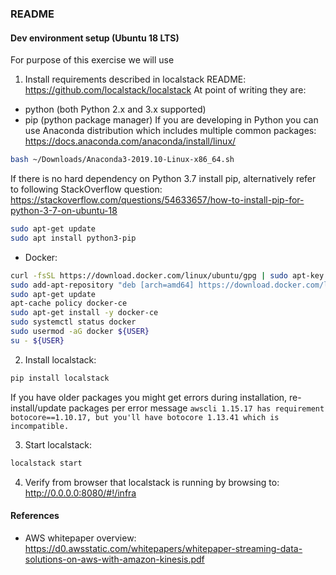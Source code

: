 ### README

#### Dev environment setup (Ubuntu 18 LTS)

For purpose of this exercise we will use

1. Install requirements described in localstack README:
https://github.com/localstack/localstack
At point of writing they are:
* python (both Python 2.x and 3.x supported)
* pip (python package manager)
If you are developing in Python you can use Anaconda distribution which includes multiple common packages:
https://docs.anaconda.com/anaconda/install/linux/
```bash
bash ~/Downloads/Anaconda3-2019.10-Linux-x86_64.sh
```
If there is no hard dependency on Python 3.7 install pip, alternatively refer to following StackOverflow question:
https://stackoverflow.com/questions/54633657/how-to-install-pip-for-python-3-7-on-ubuntu-18
```bash
sudo apt-get update
sudo apt install python3-pip
```
* Docker:
```bash
curl -fsSL https://download.docker.com/linux/ubuntu/gpg | sudo apt-key add -
sudo add-apt-repository "deb [arch=amd64] https://download.docker.com/linux/ubuntu $(lsb_release -cs) stable"
sudo apt-get update
apt-cache policy docker-ce
sudo apt-get install -y docker-ce
sudo systemctl status docker
sudo usermod -aG docker ${USER}
su - ${USER}
```

2. Install localstack:
```bash
pip install localstack
```
If you have older packages you might get errors during installation, re-install/update packages per error message
`awscli 1.15.17 has requirement botocore==1.10.17, but you'll have botocore 1.13.41 which is incompatible.`

3. Start localstack:
```bash
localstack start
```

4. Verify from browser that localstack is running by browsing to:
http://0.0.0.0:8080/#!/infra

#### References

* AWS whitepaper overview:
https://d0.awsstatic.com/whitepapers/whitepaper-streaming-data-solutions-on-aws-with-amazon-kinesis.pdf
